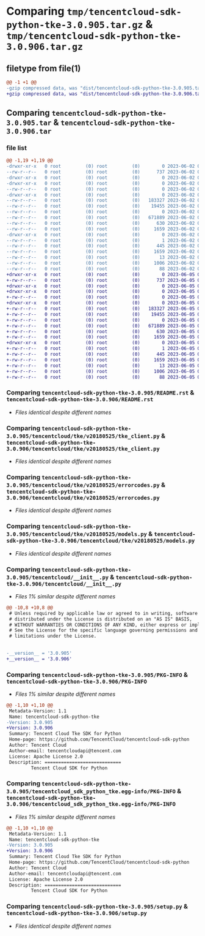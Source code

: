 # Comparing `tmp/tencentcloud-sdk-python-tke-3.0.905.tar.gz` & `tmp/tencentcloud-sdk-python-tke-3.0.906.tar.gz`

## filetype from file(1)

```diff
@@ -1 +1 @@
-gzip compressed data, was "dist/tencentcloud-sdk-python-tke-3.0.905.tar", last modified: Fri Jun  2 00:42:15 2023, max compression
+gzip compressed data, was "dist/tencentcloud-sdk-python-tke-3.0.906.tar", last modified: Mon Jun  5 00:44:50 2023, max compression
```

## Comparing `tencentcloud-sdk-python-tke-3.0.905.tar` & `tencentcloud-sdk-python-tke-3.0.906.tar`

### file list

```diff
@@ -1,19 +1,19 @@
-drwxr-xr-x   0 root         (0) root         (0)        0 2023-06-02 00:42:15.000000 tencentcloud-sdk-python-tke-3.0.905/
--rw-r--r--   0 root         (0) root         (0)      737 2023-06-02 00:42:14.000000 tencentcloud-sdk-python-tke-3.0.905/README.rst
-drwxr-xr-x   0 root         (0) root         (0)        0 2023-06-02 00:42:15.000000 tencentcloud-sdk-python-tke-3.0.905/tencentcloud/
-drwxr-xr-x   0 root         (0) root         (0)        0 2023-06-02 00:42:15.000000 tencentcloud-sdk-python-tke-3.0.905/tencentcloud/tke/
--rw-r--r--   0 root         (0) root         (0)        0 2023-06-02 00:42:14.000000 tencentcloud-sdk-python-tke-3.0.905/tencentcloud/tke/__init__.py
-drwxr-xr-x   0 root         (0) root         (0)        0 2023-06-02 00:42:15.000000 tencentcloud-sdk-python-tke-3.0.905/tencentcloud/tke/v20180525/
--rw-r--r--   0 root         (0) root         (0)   183327 2023-06-02 00:42:14.000000 tencentcloud-sdk-python-tke-3.0.905/tencentcloud/tke/v20180525/tke_client.py
--rw-r--r--   0 root         (0) root         (0)    19455 2023-06-02 00:42:14.000000 tencentcloud-sdk-python-tke-3.0.905/tencentcloud/tke/v20180525/errorcodes.py
--rw-r--r--   0 root         (0) root         (0)        0 2023-06-02 00:42:14.000000 tencentcloud-sdk-python-tke-3.0.905/tencentcloud/tke/v20180525/__init__.py
--rw-r--r--   0 root         (0) root         (0)   671889 2023-06-02 00:42:14.000000 tencentcloud-sdk-python-tke-3.0.905/tencentcloud/tke/v20180525/models.py
--rw-r--r--   0 root         (0) root         (0)      630 2023-06-02 00:42:14.000000 tencentcloud-sdk-python-tke-3.0.905/tencentcloud/__init__.py
--rw-r--r--   0 root         (0) root         (0)     1659 2023-06-02 00:42:15.000000 tencentcloud-sdk-python-tke-3.0.905/PKG-INFO
-drwxr-xr-x   0 root         (0) root         (0)        0 2023-06-02 00:42:15.000000 tencentcloud-sdk-python-tke-3.0.905/tencentcloud_sdk_python_tke.egg-info/
--rw-r--r--   0 root         (0) root         (0)        1 2023-06-02 00:42:15.000000 tencentcloud-sdk-python-tke-3.0.905/tencentcloud_sdk_python_tke.egg-info/dependency_links.txt
--rw-r--r--   0 root         (0) root         (0)      445 2023-06-02 00:42:15.000000 tencentcloud-sdk-python-tke-3.0.905/tencentcloud_sdk_python_tke.egg-info/SOURCES.txt
--rw-r--r--   0 root         (0) root         (0)     1659 2023-06-02 00:42:15.000000 tencentcloud-sdk-python-tke-3.0.905/tencentcloud_sdk_python_tke.egg-info/PKG-INFO
--rw-r--r--   0 root         (0) root         (0)       13 2023-06-02 00:42:15.000000 tencentcloud-sdk-python-tke-3.0.905/tencentcloud_sdk_python_tke.egg-info/top_level.txt
--rw-r--r--   0 root         (0) root         (0)     1006 2023-06-02 00:42:14.000000 tencentcloud-sdk-python-tke-3.0.905/setup.py
--rw-r--r--   0 root         (0) root         (0)       88 2023-06-02 00:42:15.000000 tencentcloud-sdk-python-tke-3.0.905/setup.cfg
+drwxr-xr-x   0 root         (0) root         (0)        0 2023-06-05 00:44:50.000000 tencentcloud-sdk-python-tke-3.0.906/
+-rw-r--r--   0 root         (0) root         (0)      737 2023-06-05 00:44:49.000000 tencentcloud-sdk-python-tke-3.0.906/README.rst
+drwxr-xr-x   0 root         (0) root         (0)        0 2023-06-05 00:44:50.000000 tencentcloud-sdk-python-tke-3.0.906/tencentcloud/
+drwxr-xr-x   0 root         (0) root         (0)        0 2023-06-05 00:44:50.000000 tencentcloud-sdk-python-tke-3.0.906/tencentcloud/tke/
+-rw-r--r--   0 root         (0) root         (0)        0 2023-06-05 00:44:49.000000 tencentcloud-sdk-python-tke-3.0.906/tencentcloud/tke/__init__.py
+drwxr-xr-x   0 root         (0) root         (0)        0 2023-06-05 00:44:50.000000 tencentcloud-sdk-python-tke-3.0.906/tencentcloud/tke/v20180525/
+-rw-r--r--   0 root         (0) root         (0)   183327 2023-06-05 00:44:49.000000 tencentcloud-sdk-python-tke-3.0.906/tencentcloud/tke/v20180525/tke_client.py
+-rw-r--r--   0 root         (0) root         (0)    19455 2023-06-05 00:44:49.000000 tencentcloud-sdk-python-tke-3.0.906/tencentcloud/tke/v20180525/errorcodes.py
+-rw-r--r--   0 root         (0) root         (0)        0 2023-06-05 00:44:49.000000 tencentcloud-sdk-python-tke-3.0.906/tencentcloud/tke/v20180525/__init__.py
+-rw-r--r--   0 root         (0) root         (0)   671889 2023-06-05 00:44:49.000000 tencentcloud-sdk-python-tke-3.0.906/tencentcloud/tke/v20180525/models.py
+-rw-r--r--   0 root         (0) root         (0)      630 2023-06-05 00:44:49.000000 tencentcloud-sdk-python-tke-3.0.906/tencentcloud/__init__.py
+-rw-r--r--   0 root         (0) root         (0)     1659 2023-06-05 00:44:50.000000 tencentcloud-sdk-python-tke-3.0.906/PKG-INFO
+drwxr-xr-x   0 root         (0) root         (0)        0 2023-06-05 00:44:50.000000 tencentcloud-sdk-python-tke-3.0.906/tencentcloud_sdk_python_tke.egg-info/
+-rw-r--r--   0 root         (0) root         (0)        1 2023-06-05 00:44:50.000000 tencentcloud-sdk-python-tke-3.0.906/tencentcloud_sdk_python_tke.egg-info/dependency_links.txt
+-rw-r--r--   0 root         (0) root         (0)      445 2023-06-05 00:44:50.000000 tencentcloud-sdk-python-tke-3.0.906/tencentcloud_sdk_python_tke.egg-info/SOURCES.txt
+-rw-r--r--   0 root         (0) root         (0)     1659 2023-06-05 00:44:50.000000 tencentcloud-sdk-python-tke-3.0.906/tencentcloud_sdk_python_tke.egg-info/PKG-INFO
+-rw-r--r--   0 root         (0) root         (0)       13 2023-06-05 00:44:50.000000 tencentcloud-sdk-python-tke-3.0.906/tencentcloud_sdk_python_tke.egg-info/top_level.txt
+-rw-r--r--   0 root         (0) root         (0)     1006 2023-06-05 00:44:49.000000 tencentcloud-sdk-python-tke-3.0.906/setup.py
+-rw-r--r--   0 root         (0) root         (0)       88 2023-06-05 00:44:50.000000 tencentcloud-sdk-python-tke-3.0.906/setup.cfg
```

### Comparing `tencentcloud-sdk-python-tke-3.0.905/README.rst` & `tencentcloud-sdk-python-tke-3.0.906/README.rst`

 * *Files identical despite different names*

### Comparing `tencentcloud-sdk-python-tke-3.0.905/tencentcloud/tke/v20180525/tke_client.py` & `tencentcloud-sdk-python-tke-3.0.906/tencentcloud/tke/v20180525/tke_client.py`

 * *Files identical despite different names*

### Comparing `tencentcloud-sdk-python-tke-3.0.905/tencentcloud/tke/v20180525/errorcodes.py` & `tencentcloud-sdk-python-tke-3.0.906/tencentcloud/tke/v20180525/errorcodes.py`

 * *Files identical despite different names*

### Comparing `tencentcloud-sdk-python-tke-3.0.905/tencentcloud/tke/v20180525/models.py` & `tencentcloud-sdk-python-tke-3.0.906/tencentcloud/tke/v20180525/models.py`

 * *Files identical despite different names*

### Comparing `tencentcloud-sdk-python-tke-3.0.905/tencentcloud/__init__.py` & `tencentcloud-sdk-python-tke-3.0.906/tencentcloud/__init__.py`

 * *Files 1% similar despite different names*

```diff
@@ -10,8 +10,8 @@
 # Unless required by applicable law or agreed to in writing, software
 # distributed under the License is distributed on an "AS IS" BASIS,
 # WITHOUT WARRANTIES OR CONDITIONS OF ANY KIND, either express or implied.
 # See the License for the specific language governing permissions and
 # limitations under the License.
 
 
-__version__ = '3.0.905'
+__version__ = '3.0.906'
```

### Comparing `tencentcloud-sdk-python-tke-3.0.905/PKG-INFO` & `tencentcloud-sdk-python-tke-3.0.906/PKG-INFO`

 * *Files 1% similar despite different names*

```diff
@@ -1,10 +1,10 @@
 Metadata-Version: 1.1
 Name: tencentcloud-sdk-python-tke
-Version: 3.0.905
+Version: 3.0.906
 Summary: Tencent Cloud Tke SDK for Python
 Home-page: https://github.com/TencentCloud/tencentcloud-sdk-python
 Author: Tencent Cloud
 Author-email: tencentcloudapi@tencent.com
 License: Apache License 2.0
 Description: ============================
         Tencent Cloud SDK for Python
```

### Comparing `tencentcloud-sdk-python-tke-3.0.905/tencentcloud_sdk_python_tke.egg-info/PKG-INFO` & `tencentcloud-sdk-python-tke-3.0.906/tencentcloud_sdk_python_tke.egg-info/PKG-INFO`

 * *Files 1% similar despite different names*

```diff
@@ -1,10 +1,10 @@
 Metadata-Version: 1.1
 Name: tencentcloud-sdk-python-tke
-Version: 3.0.905
+Version: 3.0.906
 Summary: Tencent Cloud Tke SDK for Python
 Home-page: https://github.com/TencentCloud/tencentcloud-sdk-python
 Author: Tencent Cloud
 Author-email: tencentcloudapi@tencent.com
 License: Apache License 2.0
 Description: ============================
         Tencent Cloud SDK for Python
```

### Comparing `tencentcloud-sdk-python-tke-3.0.905/setup.py` & `tencentcloud-sdk-python-tke-3.0.906/setup.py`

 * *Files identical despite different names*

